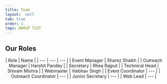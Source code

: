 ```yaml
---
title: Team 
layout:  null
tab: true
order: 1
tags: OWASP TCET
---
```


## Our Roles

<center>
| Role | Name |
| --- | --- | --- |
| Event Manager | Sharez Shaikh |
| Outreach Manager | Harshit Pandey |
| Secretary | Rhea Rajput |
| Technical Head | Shivam Mishra |
| Webmaster | Vaibhav Singh |
| Event Coordinator | --- |
| Outreach Coordinator | --- |
| Junior Secretary | --- |
| Web Lead | --- |
</center>

